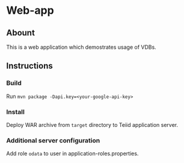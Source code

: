 # Web-app

## Abount

This is a web application which demostrates usage of VDBs.

## Instructions

### Build
Run `mvn package -Dapi.key=<your-google-api-key>`

### Install
Deploy WAR archive from `target` directory to Teiid application server.

### Additional server configuration
Add role `odata` to user in application-roles.properties.
